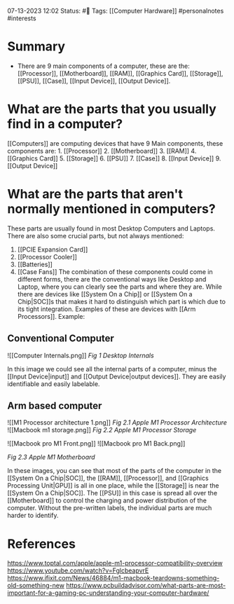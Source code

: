 07-13-2023 12:02
Status: #📄 
Tags: [[Computer Hardware]] #personalnotes #interests 

# Summary 
- There are 9 main components of a computer, these are the: [[Processor]], [[Motherboard]], [[RAM]], [[Graphics Card]], [[Storage]], [[PSU]], [[Case]], [[Input Device]], [[Output Device]].

# What are the parts that you usually find in a computer? 
[[Computers]] are computing devices that have 9 Main components, these components are:
	1. [[Processor]]
	2. [[Motherboard]]
	3. [[RAM]]
	4. [[Graphics Card]]
	5. [[Storage]]
	6. [[PSU]]
	7. [[Case]]
	8. [[Input Device]]
	9. [[Output Device]]

# What are the parts that aren't normally mentioned in computers?
These parts are usually found in most Desktop Computers and Laptops. There are also some crucial parts, but not always mentioned:
1. [[PCIE Expansion Card]]
2. [[Processor Cooler]]
3. [[Batteries]]
4. [[Case Fans]]
   The combination of these components could come in different forms, there are the conventional ways like Desktop and Laptop, where you can clearly see the parts and where they are. While there are devices like [[System On a Chip]] or [[System On a Chip|SOC]]s that makes it hard to distinguish which part is which due to its tight integration. Examples of these are devices with [[Arm Processors]].
Example:

## Conventional Computer

![[Computer Internals.png]]
*Fig 1 Desktop Internals*

In this image we could see all the internal parts of a computer, minus the [[Input Device|input]] and [[Output Device|output devices]]. They are easily identifiable and easily labelable.

## Arm based computer
![[M1 Processor architecture 1.png]]
*Fig 2.1 Apple M1 Processor Architecture*
![[Macbook m1 storage.png]]
*Fig 2.2 Apple M1 Processor Storage*

![[Macbook pro M1 Front.png]]
![[Macbook pro M1 Back.png]]

*Fig 2.3 Apple M1 Motherboard*


In these images, you can see that most of the parts of the computer in the [[System On a Chip|SOC]], the [[RAM]], [[Processor]], and [[Graphics Processing Unit|GPU]] is all in one place, while the [[Storage]] is near the [[System On a Chip|SOC]]. The [[PSU]] in this case is spread all over the [[Motherboard]] to control the charging and power distribution of the computer. Without the pre-written labels, the individual parts are much harder to identify. 


# References
https://www.toptal.com/apple/apple-m1-processor-compatibility-overview
https://www.youtube.com/watch?v=FglcbeapvrE
https://www.ifixit.com/News/46884/m1-macbook-teardowns-something-old-something-new
https://www.pcbuildadvisor.com/what-parts-are-most-important-for-a-gaming-pc-understanding-your-computer-hardware/



